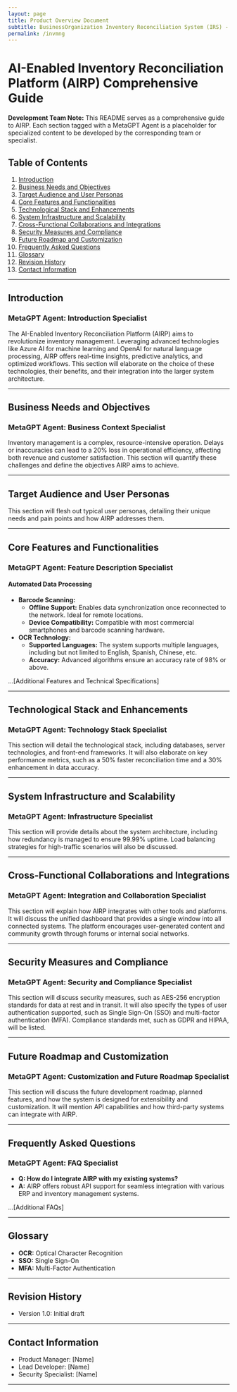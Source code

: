 ```yaml
---
layout: page
title: Product Overview Document
subtitle: BusinessOrganization Inventory Reconciliation System (IRS) - Version 1.0
permalink: /invmng
---
```



# AI-Enabled Inventory Reconciliation Platform (AIRP) Comprehensive Guide

**Development Team Note:** This README serves as a comprehensive guide to AIRP. Each section tagged with a MetaGPT Agent is a placeholder for specialized content to be developed by the corresponding team or specialist.

## Table of Contents
1. [Introduction](#introduction)
2. [Business Needs and Objectives](#business-needs-and-objectives)
3. [Target Audience and User Personas](#target-audience-and-user-personas)
4. [Core Features and Functionalities](#core-features-and-functionalities)
5. [Technological Stack and Enhancements](#technological-stack-and-enhancements)
6. [System Infrastructure and Scalability](#system-infrastructure-and-scalability)
7. [Cross-Functional Collaborations and Integrations](#cross-functional-collaborations-and-integrations)
8. [Security Measures and Compliance](#security-measures-and-compliance)
9. [Future Roadmap and Customization](#future-roadmap-and-customization)
10. [Frequently Asked Questions](#frequently-asked-questions)
11. [Glossary](#glossary)
12. [Revision History](#revision-history)
13. [Contact Information](#contact-information)

---

## Introduction
### MetaGPT Agent: Introduction Specialist
The AI-Enabled Inventory Reconciliation Platform (AIRP) aims to revolutionize inventory management. Leveraging advanced technologies like Azure AI for machine learning and OpenAI for natural language processing, AIRP offers real-time insights, predictive analytics, and optimized workflows. This section will elaborate on the choice of these technologies, their benefits, and their integration into the larger system architecture.

---

## Business Needs and Objectives
### MetaGPT Agent: Business Context Specialist
Inventory management is a complex, resource-intensive operation. Delays or inaccuracies can lead to a 20% loss in operational efficiency, affecting both revenue and customer satisfaction. This section will quantify these challenges and define the objectives AIRP aims to achieve.

---

## Target Audience and User Personas
This section will flesh out typical user personas, detailing their unique needs and pain points and how AIRP addresses them.

---

## Core Features and Functionalities
### MetaGPT Agent: Feature Description Specialist
#### Automated Data Processing
- **Barcode Scanning:**
  - **Offline Support:** Enables data synchronization once reconnected to the network. Ideal for remote locations.
  - **Device Compatibility:** Compatible with most commercial smartphones and barcode scanning hardware.
- **OCR Technology:**
  - **Supported Languages:** The system supports multiple languages, including but not limited to English, Spanish, Chinese, etc.
  - **Accuracy:** Advanced algorithms ensure an accuracy rate of 98% or above.

...[Additional Features and Technical Specifications]

---

## Technological Stack and Enhancements
### MetaGPT Agent: Technology Stack Specialist
This section will detail the technological stack, including databases, server technologies, and front-end frameworks. It will also elaborate on key performance metrics, such as a 50% faster reconciliation time and a 30% enhancement in data accuracy.

---

## System Infrastructure and Scalability
### MetaGPT Agent: Infrastructure Specialist
This section will provide details about the system architecture, including how redundancy is managed to ensure 99.99% uptime. Load balancing strategies for high-traffic scenarios will also be discussed.

---

## Cross-Functional Collaborations and Integrations
### MetaGPT Agent: Integration and Collaboration Specialist
This section will explain how AIRP integrates with other tools and platforms. It will discuss the unified dashboard that provides a single window into all connected systems. The platform encourages user-generated content and community growth through forums or internal social networks.

---

## Security Measures and Compliance
### MetaGPT Agent: Security and Compliance Specialist
This section will discuss security measures, such as AES-256 encryption standards for data at rest and in transit. It will also specify the types of user authentication supported, such as Single Sign-On (SSO) and multi-factor authentication (MFA). Compliance standards met, such as GDPR and HIPAA, will be listed.

---

## Future Roadmap and Customization
### MetaGPT Agent: Customization and Future Roadmap Specialist
This section will discuss the future development roadmap, planned features, and how the system is designed for extensibility and customization. It will mention API capabilities and how third-party systems can integrate with AIRP.

---

## Frequently Asked Questions
### MetaGPT Agent: FAQ Specialist
- **Q: How do I integrate AIRP with my existing systems?**
- **A:** AIRP offers robust API support for seamless integration with various ERP and inventory management systems.

...[Additional FAQs]

---

## Glossary
- **OCR:** Optical Character Recognition
- **SSO:** Single Sign-On
- **MFA:** Multi-Factor Authentication

---

## Revision History
- Version 1.0: Initial draft

---

## Contact Information
- Product Manager: [Name]
- Lead Developer: [Name]
- Security Specialist: [Name]

---
